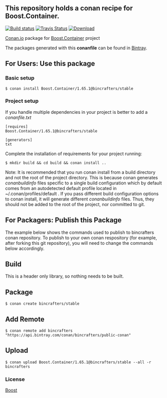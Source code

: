 ## This repository holds a conan recipe for Boost.Container.

[![Build status](https://ci.appveyor.com/api/projects/status/4ys9s76b5qqinhtr/branch/stable/1.65.1?svg=true)](https://ci.appveyor.com/project/BinCrafters/conan-boost-container/branch/stable/1.65.1)
[![Travis Status](https://travis-ci.org/bincrafters/conan-boost-container.svg?branch=stable%2F1.65.1)](https://travis-ci.org/bincrafters/conan-boost-container)
[![Download](https://api.bintray.com/packages/bincrafters/public-conan/Boost.Container%3Abincrafters/images/download.svg?version=1.65.1%3Astable) ](https://bintray.com/bincrafters/public-conan/Boost.Container%3Abincrafters/1.65.1%3Astable/link)

[Conan.io](https://conan.io) package for [Boost.Container](https://github.com/Boostorg/Container) project

The packages generated with this **conanfile** can be found in [Bintray](https://bintray.com/bincrafters/public-conan/Boost.Container%3Abincrafters).

## For Users: Use this package

### Basic setup

    $ conan install Boost.Container/1.65.1@bincrafters/stable

### Project setup

If you handle multiple dependencies in your project is better to add a *conanfile.txt*

    [requires]
    Boost.Container/1.65.1@bincrafters/stable

    [generators]
    txt

Complete the installation of requirements for your project running:

    $ mkdir build && cd build && conan install ..
	
Note: It is recommended that you run conan install from a build directory and not the root of the project directory.  This is because conan generates *conanbuildinfo* files specific to a single build configuration which by default comes from an autodetected default profile located in ~/.conan/profiles/default .  If you pass different build configuration options to conan install, it will generate different *conanbuildinfo* files.  Thus, they should not be added to the root of the project, nor committed to git. 

## For Packagers: Publish this Package

The example below shows the commands used to publish to bincrafters conan repository. To publish to your own conan respository (for example, after forking this git repository), you will need to change the commands below accordingly. 

## Build  

This is a header only library, so nothing needs to be built.

## Package 

    $ conan create bincrafters/stable
	
## Add Remote

	$ conan remote add bincrafters "https://api.bintray.com/conan/bincrafters/public-conan"

## Upload

    $ conan upload Boost.Container/1.65.1@bincrafters/stable --all -r bincrafters

### License
[Boost](www.boost.org/LICENSE_1_0.txt)
